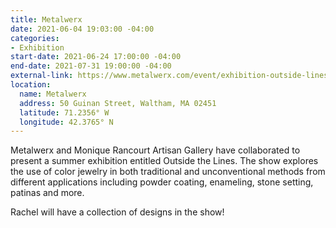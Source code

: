 ```yaml
---
title: Metalwerx
date: 2021-06-04 19:03:00 -04:00
categories:
- Exhibition
start-date: 2021-06-24 17:00:00 -04:00
end-date: 2021-07-31 19:00:00 -04:00
external-link: https://www.metalwerx.com/event/exhibition-outside-lines
location:
  name: Metalwerx
  address: 50 Guinan Street, Waltham, MA 02451
  latitude: 71.2356° W
  longitude: 42.3765° N
---
```


Metalwerx and Monique Rancourt Artisan Gallery have collaborated to present a summer exhibition entitled Outside the Lines. The show explores the use of color jewelry in both traditional and unconventional methods from different applications including powder coating, enameling, stone setting, patinas and more.

Rachel will have a collection of designs in the show! 